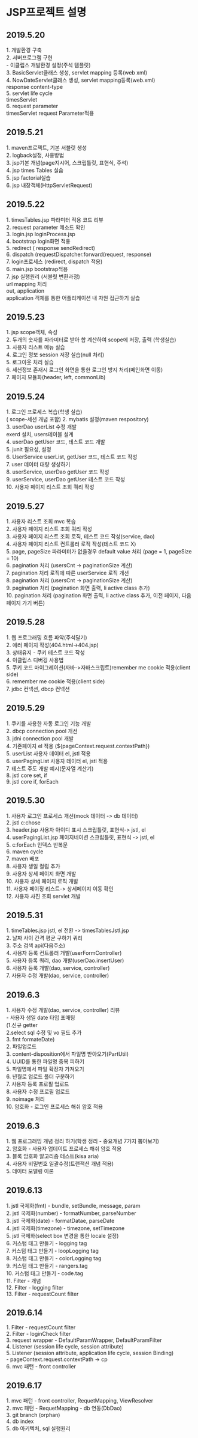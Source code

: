 <h1> JSP프로젝트 설명 </h1>

<h2>2019.5.20</h2>
 1. 개발환경 구축 <br>
 2. 서버프로그램 구현<br>
  - 이클립스 개발환경 설정(주석 템플릿)<br>
 3. BasicServlet클래스 생성, servlet mapping 등록(web xml)<br>
 4. NowDateServlet클래스 생성, servlet mapping등록(web.xml)<br>
    response content-type<br>
 5. servlet life cycle<br>
    timesServlet<br>
 6. request parameter<br>
    timesServlet request Parameter적용<br>
 
 <h2>2019.5.21</h2>
 1. maven프로젝트, 기본 서블릿 생성<br>
 2. logback설정, 사용방법<br>
 3. jsp기본 개념(page지시어, 스크립틀릿, 표현식, 주석)<br>
 4. jsp times Tables 실습<br>
 5. jsp factorial실습<br>
 6. jsp 내장객체(HttpServletRequest)<br>
 
 <h2>2019.5.22</h2>
 1. timesTables.jsp 파라미터 적용 코드 리뷰<br>
 2. request parameter 메소드 확인<br>
 3. login.jsp loginProcess.jsp<br>
 4. bootstrap login화면 적용<br>
 5. redirect ( response sendRedirect)<br>
 6. dispatch (requestDispatcher.forward(request, response)<br>
 7. login프로세스 (redirect, dispatch 적용)<br>
 6. main.jsp bootstrap적용<br>
 7. jsp 실행원리 (서블릿 변환과정)<br>
    url mapping 처리<br>
    out, application<br>
    application 객체를 통한 어플리케이션 내 자원 접근하기 실습<br>
    
 <h2>2019.5.23</h2>
 1. jsp scope객체, 속성<br>
 2. 두개의 숫자를 파라미터로 받아 합 계산하여 scope에 저장, 출력 (학생실습)<br>
 3. 사용자 리스트 메뉴 실습<br>
 4. 로그인 정보 session 저장 실습(null 처리)<br>
 5. 로그아웃 처리 실습<br>
 6. 세션정보 존재시 로그인 화면을 통한 로그인 방지 처리(메인화면 이동)<br>
 7. 페이지 모듈화(header, left, commonLib)<br>
 
 <h2>2019.5.24</h2>
 1. 로그인 프로세스 복습(학생 실습)<br>
    ( scope-세션 개념 포함)
 2. mybatis 설정(maven respository)<br>
 3. userDao userList 수정 개발<br>
    exerd 설치, users테이블 설계<br>
 4. userDao getUser 코드, 테스트 코드 개발<br>
 5. junit 필요성, 설정<br>
 6. UserService userList, getUser 코드, 테스트 코드 작성<br>
 7. user 데이터 대량 생성하기<br>
 8. userService, userDao getUser 코드 작성<br>
 9. userService, userDao getUser 테스트 코드 작성<br>
 10. 사용자 페이지 리스트 조회 쿼리 작성<br>
 
 <h2>2019.5.27</h2>
 1. 사용자 리스트 조회 mvc 복습<br>
 2. 사용자 페이지 리스트 조회 쿼리 작성<br>
 3. 사용자 페이지 리스트 조회 로직, 테스트 코드 작성(service, dao)<br>
 4. 사용자 페이지 리스트 컨트롤러 로직 작성(테스트 코드 X)<br>
 5. page, pageSize 파라미터가 없을경우 default value 처리 (page = 1, pageSize = 10)<br>
 6. pagination  처리 (usersCnt -> paginationSize 계산)<br>
 7. pagination  처리 로직에 따른 userService 로직 개선<br>
 8. pagination  처리 (usersCnt -> paginationSize 계산)<br>
 9. pagination  처리 (pagination 화면 출력, li active class 추가)<br>
 10. pagination  처리 (pagination 화면 출력, li active class 추가, 이전 페이지, 다음 페이지 가기 버튼)<br>
 
 <h2>2019.5.28</h2>
 1. 웹 프로그래밍 흐름 파악(주석달기)<br>
 2. 에러 페이지 작성(404.html->404.jsp)<br>
 3. 상태유지 - 쿠키 테스트 코드 작성<br>
 4. 이클립스 디버깅 사용법<br>
 5. 쿠키 코드 마이그레이션(자바->자바스크립트)remember me cookie 적용(client side)<br>
 6. remember me cookie 적용(client side)<br>
 7. jdbc 컨넥션, dbcp 컨넥션<br>
 
 <h2>2019.5.29</h2>
 1. 쿠키를 사용한 자동 로그인 기능 개발<br>
 2. dbcp connection pool 개선<br>
 3. jdni connection pool 개발<br>
 4. 기존페이지 el 적용 (${pageContext.request.contextPath})<br>
 5. userList 사용자 데이터 el, jstl 적용<br>
 6. userPagingList 사용자 데이터 el, jstl 적용<br>
 7. 테스트 주도 개발 예시(문자열 계산기)<br>
 8. jstl core set, if<br>
 9. jstl core if, forEach<br>
 
 <h2>2019.5.30</h2>
 1. 사용자 로그인 프로세스 개선(mock 데이터 -> db 데이터) <br>
 2. jstl c:chose<br>
 3. header.jsp 사용자 아이디 표시 스크립틀릿, 표현식-> jstl, el<br>
 4. userPagingList.jsp 페이지네이션 스크립틀릿, 표현식 -> jstl, el<br>
 5. c:forEach  인덱스 반복문<br>
 6. maven cycle<br>
 7. maven 배포<br>
 8. 사용자 생일 컬럼 추가<br>
 9. 사용자 상세 페이지 화면 개발<br>
 10. 사용자 상세 페이지 로직 개발<br>
 11. 사용자 페이징 리스트-> 상세페이지 이동 확인<br>
 12. 사용자 사진 조회 servlet 개발<br>
 
 <h2>2019.5.31</h2>
 1. timeTables.jsp jstl, el 전환 -> timesTablesJstl.jsp<br>
 2. 날짜 사이 간격 평균 구하기 쿼리<br>
 3. 주소 검색 api(다음주소)<br>
 4. 사용자 등록 컨트롤러 개발(userFormController)<br>
 5. 사용자 등록 쿼리, dao 개발(userDao.insertUser)<br>
 6. 사용자 등록 개발(dao, service, controller)<br>
 7. 사용자 수정 개발(dao, service, controller)<br>
 
 <h2>2019.6.3</h2>
 1. 사용자 수정 개발(dao, service, controller) 리뷰<br>
    - 사용자 생일 date 타입 포매팅<br>
      (1.신규 getter<br>
       2.select sql 수정 및 vo 필드 추가<br>
       3. fmt formateDate)<br>
2. 파일업로드<br>
3. content-disposition에서 파일명 받아오기(PartUtil)<br>
4. UUID를 통한 파일명 중복 피하기<br>
5. 파일명에서 파일 확장자 가져오기<br>
6. 년월로 업로드 폴더 구분하기<br>
7. 사용자 등록 프로필 업로드<br>
8. 사용자 수정 프로필 업로드<br>
9. noimage 처리<br>
10. 암호화 - 로그인 프로세스 해쉬 암호 적용<br>

<h2>2019.6.3</h2>
 1. 웹 프로그래밍 개념 정리 하기(학생  정리 - 중요개념 7가지 뽑아보기)<br>
 2. 암호화 - 사용자 업데이트 프로세스 해쉬 암호 적용<br>
 3. 블록 암호화 알고리즘 테스트(kisa aria)<br>
 4. 사용자 비밀번호 일괄수정(트랜잭션 개념 적용)<br>
 5. 데이터 모델링 이론<br>

<h2>2019.6.13</h2>
 1. jstl 국제화(fmt) - bundle, setBundle, message, param<br>
 2. jstl 국제화(number) - formatNumber, parseNumber<br>
 3. jstl 국제화(date) - formatDatae, parseDate<br>
 4. jstl 국제화(timezone) - timezone, setTimezone<br>
 5. jstl 국제화(select box 변경을 통한 locale 설정) <br>
 6. 커스텀 태그 만들기 - logging tag<br>
 7. 커스텀 태그 만들기 - loopLogging tag<br>
 8. 커스텀 태그 만들기 - colorLogging tag<br>
 9. 커스텀 태그 만들기 - rangers.tag<br>
 10. 커스텀 태그 만들기 - code.tag<br>
 11. Filter - 개념<br>
 12. Filter - logging filter<br>
 13. Filter - requestCount filter<br>
 
<h2>2019.6.14</h2>
 1. Filter - requestCount filter<br>
 2. Filter - loginCheck filter<br>
 3. request wrapper - DefaultParamWrapper, DefaultParamFilter<br>
 4. Listener (session life cycle, session attribute)<br>
 5. Listener (session attribute, application life cycle, session Binding)<br>
     - pageContext.request.contextPath -> cp<br>
 6. mvc 패턴 - front controller<br>

<h2>2019.6.17</h2>
 1. mvc 패턴 - front controller, RequetMapping, ViewResolver<br>
 2. mvc 패턴 - RequetMapping - db 연동(DbDao)<br>
 3. git branch (orphan)<br>
 4. db index<br>
 5. db 아키텍처, sql 실행원리<br>
